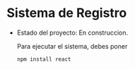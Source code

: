 <h1>Sistema de Registro</h1>

- Estado del proyecto: En construccion.

  Para ejecutar el sistema, debes poner

  ```npm install react```
